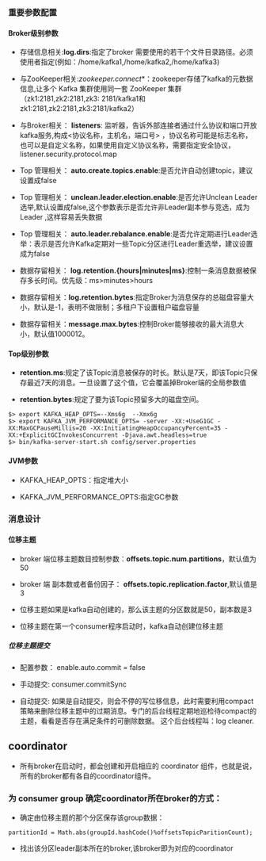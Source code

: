 ### 重要参数配置

#### Broker级别参数

- 存储信息相关:**log.dirs**:指定了broker 需要使用的若干个文件目录路径。必须使用者指定(例如：/home/kafka1,/home/kafka2,/home/kafka3)

- 与ZooKeeper相关:*zookeeper.connect**：zookeeper存储了kafka的元数据信息,让多个 Kafka 集群使用同一套 ZooKeeper 集群（zk1:2181,zk2:2181,zk3:
  2181/kafka1和zk1:2181,zk2:2181,zk3:2181/kafka2）

- 与Broker相关： **listeners**: 监听器，告诉外部连接者通过什么协议和端口开放kafka服务,构成<协议名称，主机名，端口号>
  ，协议名称可能是标志名称，也可以是自定义名称，如果使用自定义协议名称，需要指定安全协议，listener.security.protocol.map

- Top 管理相关： **auto.create.topics.enable**:是否允许自动创建topic，建议设置成false

- Top 管理相关： **unclean.leader.election.enable**:是否允许Unclean Leader选举,默认设置成false,这个参数表示是否允许非Leader副本参与竞选，成为Leader ,这样容易丢失数据

- Top 管理相关： **auto.leader.rebalance.enable**:是否允许定期进行Leader选举：表示是否允许Kafka定期对一些Topic分区进行Leader重选举，建议设置成为false

- 数据存留相关： **log.retention.{hours|minutes|ms}**:控制一条消息数据被保存多长时间。优先级：ms>minutes>hours

- 数据存留相关：**log.retention.bytes**:指定Broker为消息保存的总磁盘容量大小，默认是-1，表明不做限制；多租户下设置租户磁盘容量

- 数据存留相关：**message.max.bytes**:控制Broker能够接收的最大消息大小，默认值1000012。

#### Top级别参数

- **retention.ms**:规定了该Topic消息被保存的时长。默认是7天，即该Topic只保存最近7天的消息。一旦设置了这个值，它会覆盖掉Broker端的全局参数值

- **retention.bytes**:规定了要为该Topic预留多大的磁盘空间。

```` 
$> export KAFKA_HEAP_OPTS=--Xms6g  --Xmx6g
$> export KAFKA_JVM_PERFORMANCE_OPTS= -server -XX:+UseG1GC -XX:MaxGCPauseMillis=20 -XX:InitiatingHeapOccupancyPercent=35 -XX:+ExplicitGCInvokesConcurrent -Djava.awt.headless=true
$> bin/kafka-server-start.sh config/server.properties
````

#### JVM参数

- KAFKA_HEAP_OPTS：指定堆大小

- KAFKA_JVM_PERFORMANCE_OPTS:指定GC参数

### 消息设计

#### 位移主题

- broker 端位移主题数目控制参数：**offsets.topic.num.partitions**，默认值为50

- broker 端 副本数或者备份因子： **offsets.topic.replication.factor**,默认值是3

- 位移主题如果是kafka自动创建的，那么该主题的分区数就是50，副本数是3

- 位移主题在第一个consumer程序启动时，kafka自动创建位移主题

##### 位移主题提交

- 配置参数： enable.auto.commit = false

- 手动提交: consumer.commitSync

- 自动提交: 如果是自动提交，则会不停的写位移信息，此时需要利用compact策略来删除位移主题中的过期消息。专门的后台线程定期地巡检待compact的主题，看看是否存在满足条件的可删除数据。 这个后台线程叫：log cleaner.

## coordinator

- 所有broker在启动时，都会创建和开启相应的 coordinator 组件，也就是说，所有的broker都有各自的coordinator组件。

### 为 consumer group 确定coordinator所在broker的方式：

- 确定由位移主题的那个分区保存该group数据：

````
partitionId = Math.abs(groupId.hashCode()%offsetsTopicParitionCount); 
````

- 找出该分区leader副本所在的broker,该broker即为对应的coordinator



 